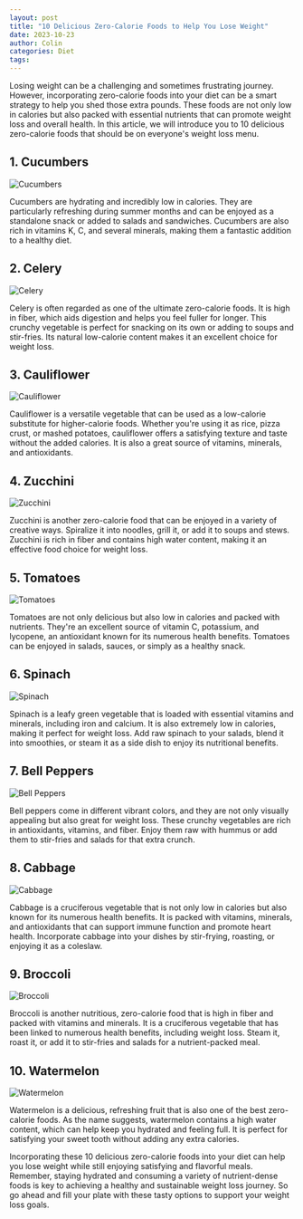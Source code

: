 ```yaml
---
layout: post
title: "10 Delicious Zero-Calorie Foods to Help You Lose Weight"
date: 2023-10-23
author: Colin
categories: Diet
tags: 
---
```


Losing weight can be a challenging and sometimes frustrating journey. However, incorporating zero-calorie foods into your diet can be a smart strategy to help you shed those extra pounds. These foods are not only low in calories but also packed with essential nutrients that can promote weight loss and overall health. In this article, we will introduce you to 10 delicious zero-calorie foods that should be on everyone's weight loss menu.

## 1. Cucumbers
![Cucumbers](https://source.unsplash.com/1600x900/?cucumbers)

Cucumbers are hydrating and incredibly low in calories. They are particularly refreshing during summer months and can be enjoyed as a standalone snack or added to salads and sandwiches. Cucumbers are also rich in vitamins K, C, and several minerals, making them a fantastic addition to a healthy diet.

## 2. Celery
![Celery](https://source.unsplash.com/1600x900/?celery)

Celery is often regarded as one of the ultimate zero-calorie foods. It is high in fiber, which aids digestion and helps you feel fuller for longer. This crunchy vegetable is perfect for snacking on its own or adding to soups and stir-fries. Its natural low-calorie content makes it an excellent choice for weight loss.

## 3. Cauliflower
![Cauliflower](https://source.unsplash.com/1600x900/?cauliflower)

Cauliflower is a versatile vegetable that can be used as a low-calorie substitute for higher-calorie foods. Whether you're using it as rice, pizza crust, or mashed potatoes, cauliflower offers a satisfying texture and taste without the added calories. It is also a great source of vitamins, minerals, and antioxidants.

## 4. Zucchini
![Zucchini](https://source.unsplash.com/1600x900/?zucchini)

Zucchini is another zero-calorie food that can be enjoyed in a variety of creative ways. Spiralize it into noodles, grill it, or add it to soups and stews. Zucchini is rich in fiber and contains high water content, making it an effective food choice for weight loss.

## 5. Tomatoes
![Tomatoes](https://source.unsplash.com/1600x900/?tomatoes)

Tomatoes are not only delicious but also low in calories and packed with nutrients. They're an excellent source of vitamin C, potassium, and lycopene, an antioxidant known for its numerous health benefits. Tomatoes can be enjoyed in salads, sauces, or simply as a healthy snack.

## 6. Spinach
![Spinach](https://source.unsplash.com/1600x900/?spinach)

Spinach is a leafy green vegetable that is loaded with essential vitamins and minerals, including iron and calcium. It is also extremely low in calories, making it perfect for weight loss. Add raw spinach to your salads, blend it into smoothies, or steam it as a side dish to enjoy its nutritional benefits.

## 7. Bell Peppers
![Bell Peppers](https://source.unsplash.com/1600x900/?bell-peppers)

Bell peppers come in different vibrant colors, and they are not only visually appealing but also great for weight loss. These crunchy vegetables are rich in antioxidants, vitamins, and fiber. Enjoy them raw with hummus or add them to stir-fries and salads for that extra crunch.

## 8. Cabbage
![Cabbage](https://source.unsplash.com/1600x900/?cabbage)

Cabbage is a cruciferous vegetable that is not only low in calories but also known for its numerous health benefits. It is packed with vitamins, minerals, and antioxidants that can support immune function and promote heart health. Incorporate cabbage into your dishes by stir-frying, roasting, or enjoying it as a coleslaw.

## 9. Broccoli
![Broccoli](https://source.unsplash.com/1600x900/?broccoli)

Broccoli is another nutritious, zero-calorie food that is high in fiber and packed with vitamins and minerals. It is a cruciferous vegetable that has been linked to numerous health benefits, including weight loss. Steam it, roast it, or add it to stir-fries and salads for a nutrient-packed meal.

## 10. Watermelon
![Watermelon](https://source.unsplash.com/1600x900/?watermelon)

Watermelon is a delicious, refreshing fruit that is also one of the best zero-calorie foods. As the name suggests, watermelon contains a high water content, which can help keep you hydrated and feeling full. It is perfect for satisfying your sweet tooth without adding any extra calories.

Incorporating these 10 delicious zero-calorie foods into your diet can help you lose weight while still enjoying satisfying and flavorful meals. Remember, staying hydrated and consuming a variety of nutrient-dense foods is key to achieving a healthy and sustainable weight loss journey. So go ahead and fill your plate with these tasty options to support your weight loss goals.